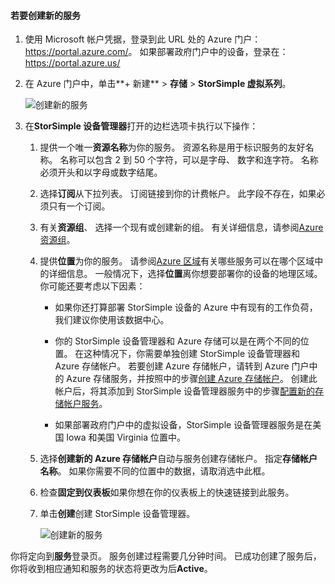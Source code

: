 #### <a name="to-create-a-new-service"></a>若要创建新的服务

1.  使用 Microsoft 帐户凭据，登录到此 URL 处的 Azure 门户： <https://portal.azure.com/>。 如果部署政府门户中的设备，登录在： <https://portal.azure.us/>

2.  在 Azure 门户中，单击**+ 新建** &gt; **存储** &gt; **StorSimple 虚拟系列**。

    ![创建新的服务](./media/storsimple-virtual-array-create-new-service/createnewservice2.png) 

3.  在**StorSimple 设备管理器**打开的边栏选项卡执行以下操作：

    1.  提供一个唯一**资源名称**为你的服务。 资源名称是用于标识服务的友好名称。 名称可以包含 2 到 50 个字符，可以是字母、 数字和连字符。 名称必须开头和以字母或数字结尾。

    2.  选择**订阅**从下拉列表。 订阅链接到你的计费帐户。 此字段不存在，如果必须只有一个订阅。

    3.  有关**资源组**、 选择一个现有或创建新的组。 有关详细信息，请参阅[Azure 资源组](https://azure.microsoft.com/documentation/articles/virtual-machines-windows-infrastructure-resource-groups-guidelines/)。

    4.  提供**位置**为你的服务。 请参阅[Azure 区域](https://azure.microsoft.com/regions/#services)有关哪些服务可以在哪个区域中的详细信息。 一般情况下，选择**位置**离你想要部署你的设备的地理区域。 你可能还要考虑以下因素：

        -   如果你还打算部署 StorSimple 设备的 Azure 中有现有的工作负荷，我们建议你使用该数据中心。

        -   你的 StorSimple 设备管理器和 Azure 存储可以是在两个不同的位置。 在这种情况下，你需要单独创建 StorSimple 设备管理器和 Azure 存储帐户。 若要创建 Azure 存储帐户，请转到 Azure 门户中的 Azure 存储服务，并按照中的步骤[创建 Azure 存储帐户](https://azure.microsoft.com/documentation/articles/storage-create-storage-account/#create-a-storage-account)。 创建此帐户后，将其添加到 StorSimple 设备管理器服务中的步骤[配置新的存储帐户服务](https://azure.microsoft.com/en-us/documentation/articles/storsimple-deployment-walkthrough/#configure-a-new-storage-account-for-the-service)。

        -   如果部署政府门户中的虚拟设备，StorSimple 设备管理器服务是在美国 Iowa 和美国 Virginia 位置中。

    5.  选择**创建新的 Azure 存储帐户**自动与服务创建存储帐户。 指定**存储帐户名称**。 如果你需要不同的位置中的数据，请取消选中此框。

    6.  检查**固定到仪表板**如果你想在你的仪表板上的快速链接到此服务。

    7.  单击**创建**创建 StorSimple 设备管理器。

        ![创建新的服务](./media/storsimple-virtual-array-create-new-service/createnewservice4.png)  

你将定向到**服务**登录页。 服务创建过程需要几分钟时间。 已成功创建了服务后，你将收到相应通知和服务的状态将更改为后**Active**。


